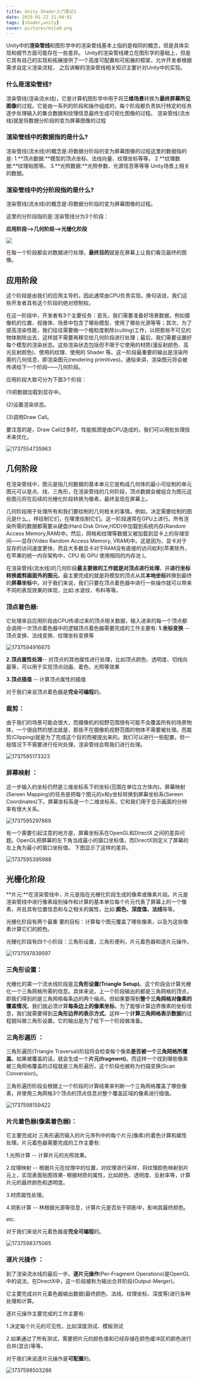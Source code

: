 ```yaml
---
title: Unity Shader入门笔记1
date: 2025-01-22 21:04:01
tags: [shader,unity]
cover: pictures/mita0.png
---
```


Unity中的**渲染管线**和图形学中的渲染管线基本上指的是相同的概念，但是具体实现和细节方面可能存在一些差异。
		Unity的渲染管线建立在图形学的基础上，但是它具有自己的实现和拓展提供了一个高度可配置和可拓展的框架，允许开发者根据需求自定义渲染流程，
之后讲解的渲染管线相关知识主要针对Unity中的实现。

### 什么是渲染管线?

渲染管线(渲染流水线)，它是计算机图形学中用于将**三维场景**转换为**最终屏幕所见图像**的过程。它是由一系列的阶段和操作组成的，每个阶段都负责执行特定的任务逐步处理输入的集合数据和纹理信息最终生成可视化图像的过程。
渲染管线(流水线)就是将数据分阶段的变为屏幕图像的过程

### 渲染管线中的数据指的是什么?

渲染管线(流水线)的概念是:将数据分阶段的变为屏幕图像的过程这里的数据指的是:
		1.**顶点数据:**模型的顶点坐标、法线向量、纹理坐标等等。
		2.**纹理数据:**纹理贴图等。
		3.**光照数据:**光照参数、光源信息等等等 Unity场景上相关的数据。

### 渲染管线中的分阶段指的是什么?

渲染管线(流水线)的概念是:将数据分阶段的变为屏幕图像的过程。

这里的分阶段指的是:渲染管线分为3个阶段：

**应用阶段-->几何阶段-->光栅化阶段**

![](Unity-Shader入门笔记1/01.png)

在每一个阶段都会对数据进行处理，**最终目的**就是在屏幕上让我们看见最终的图像。



## 应用阶段

这个阶段是由我们的应用主导的，因此通常由CPU负责实现。换句话说，我们这些开发者具有这个阶段的绝对控制权。 

在这一阶段中，开发者有3个主要任务：首先，我们需要准备好场景数据，例如摄像机的位置、视锥体、场景中包含了哪些模型、使用了哪些光源等等；其次，为了提高渲染性能，我们往往需要做一个粗粒度剔除(culling)工作，以把那些不可见的物体剔除出去，这样就不需要再移交给几何阶段进行处理；最后，我们需要设置好每个模型的渲染状态。这些渲染状态包括但不限于它使用的材质(漫反射颜色、高光反射颜色)、使用的纹理、使用的 Shader 等。这一阶段最重要的输出是渲染所需的几何信息，即渲染图元(rendering primitives)。通俗来讲，渲染图元将会被传递给下一个阶段——几何阶段。

应用阶段大致可分为下面3个阶段： 

(1)把数据加载到显存中。 

(2)设置渲染状态。 

(3)调用Draw Call。

要注意的是，Draw Call过多时，性能瓶颈是由CPU造成的，我们可以用批处理技术来优化。

![1737554735963](Unity-Shader%E5%85%A5%E9%97%A8%E7%AC%94%E8%AE%B01/1737554735963.png)

## 几何阶段

在渲染管线中，图元是指几何数据的基本单元它是构成几何体的最小可绘制的单元图元可以是点、线、三角形，在渲染管线的几何阶段，顶点数据会被组合为图元这些图元将在后续的光栅化阶段转换为像素，最终呈现在屏幕上。

几何阶段用于处理所有和我们要绘制的几何相关的事情。例如，决定需要绘制的图元是什么,，样绘制它们，在哪里绘制它们。这一阶段通常在GPU上进行。所有渲染所需的数据都需要从硬盘(Hard Disk Drive,HDD)中加载到系统内存(Random Access Memory,RAM)中。然后，网格和纹理等数据又被加载到显卡上的存储空间——显存(Video Random Access Memory, VRAM)中。这是因为，显卡对于显存的访问速度更快，而且大多数显卡对于RAM没有直接的访问权利(苹果除外， 在苹果的统一内存架构中，CPU 和 GPU 使用相同的内存池 )。

在渲染管线(流水线)的几何阶段**最主要做的工作就是对顶点进行处理**，并**进行坐标转换裁剪画面外的图元**。最主要完成的就是将模型的顶点从其**本地坐标**转换到最终的**屏幕坐标**中。对于我们来说，我们只要在顶点着色器中进行一些操作就可以带来不同的表现效果的体现，比如:水波纹、布料等等。

### 顶点着色器:

它处理来自应用阶段由CPU传递过来的顶点相关数据，输入进来的每一个顶点都会调用一次顶点着色器中的逻辑顶点着色器需要完成的工作主要有:
		**1.坐标变换** -- 顶点变换、法线变换、纹理坐标变换等

![1737594916675](Unity-Shader%E5%85%A5%E9%97%A8%E7%AC%94%E8%AE%B01/1737594916675.png)

**2.顶点属性处理**-- 对顶点的其他属性进行处理，比如顶点颜色、透明度、切线向最等，可以用于实现顶点动画、着色、光照等效果

**3.顶点插值** -- 计算顶点属性的插值

对于我们来说顶点着色器是**完全可编程**的。	

### 裁剪：

由于我们的场景可能会很大，而摄像机的视野范围很有可能不会覆盖所有的场景物体，一个很自然的想法就是，那些不在摄像机视野范围的物体不需要被处理。而裁剪(Clipping)就是为了完成这个目的而被提出来的。我们可以进行一些配置，但一般情况下不需要进行任何处理，渲染管线会帮我们进行处理。

![1737595173323](Unity-Shader%E5%85%A5%E9%97%A8%E7%AC%94%E8%AE%B01/1737595173323.png)

### 屏幕映射 ：

这一步输入的坐标仍然是三维坐标系下的坐标(范围在单位立方体内)。屏幕映射(Sereen Mapping)的任务是把每个图元的x和y坐标转换到屏幕坐标系(Sereen Coordinates)下。屏幕坐标系是一个二维坐标系，它和我们用于显示画面的分辨率有很大关系。

![1737595297869](Unity-Shader%E5%85%A5%E9%97%A8%E7%AC%94%E8%AE%B01/1737595297869.png)

有一个需要引起注意的地方是，屏幕坐标系在OpenGL和DirectX 之间的差异问题。OpenGL把屏幕的左下角当成最小的窗口坐标值，而DirectX则定义了屏幕的左上角为最小的窗口坐标值。 下图显示了这样的差异。

![1737595395988](Unity-Shader%E5%85%A5%E9%97%A8%E7%AC%94%E8%AE%B01/1737595395988.png)

## 光栅化阶段

**片元:**在渲染管线中，片元是指在光栅化阶段生成的像素或像素片段。片元是渲染管线中进行像素级别操作和计算的基本单位每个片元代表了屏幕上的一个像素，并且具有位置信息和与之相关的属性，比如:**颜色、深度值、法线**等等。

光栅化阶段有两个最重 要的目标：计算每个图元覆盖了哪些像素，以及为这些像素计算它们的颜色。

光栅化阶段有四个小阶段：三角形设置，三角形便利，片元着色器和逐片元操作。

![1737597839597](Unity-Shader%E5%85%A5%E9%97%A8%E7%AC%94%E8%AE%B01/1737597839597.png)

### 三角形设置：

光栅化的第一个流水线阶段是**三角形设置(Triangle Setup)**。这个阶段会计算光栅化一个三角网格所需的信息。具体来说，上一个阶段输出的都是三角网格的顶点，即我们得到的是三角网格每条边的两个端点。但如果要得到**整个三角网格对像素的覆盖情况**，我们就必须计算**每条边上的像素坐标**。为了能够计算边界像素的坐标信息，我们就需要得到**三角形边界的表示方式**。这样一个**计算三角网格表示数据**的过程就叫做三角形设置。它的输出是为了给下一个阶段做准备。

### 三角形遍历 ：

三角形遍历(Triangle Traversal)阶段将会检查每个像素**是否被一个三角网格所覆盖**。如果被覆盖的话，就会生成一个**片元(fragment)**。而这样一个找到哪些像素被三角网格覆盖的过程就是三角形遍历，这个阶段也被称为扫描变换(Scan Conversion)。 

三角形遍历阶段会根据上一个阶段的计算结果来判断一个三角网格覆盖了哪些像素，并使用三角网格3个顶点的顶点信息对整个覆盖区域的像素进行插值。

![1737598159422](Unity-Shader%E5%85%A5%E9%97%A8%E7%AC%94%E8%AE%B01/1737598159422.png)

### 片元着色器(像素着色器)：

它主要完成对 三角形遍历输入的片元序列中的每个片元(像素)的着色计算和属性处理。片元着色器需要完成的工作主要有:

1.光照计算 -- 计算片元的光照效果。

2.纹理映射 -- 根据片元在纹理中的位置，对纹理进行采样，将纹理颜色映射到片元上，实现表面贴图效果- 根据材质的属性，比如颜色、透明度、反射率等，计算片元的最终颜色和透明度。

3.材质属性处理。

4.阴影计算 -- 林根据光源等信息，计算片元是否处于阴影中，影响其最终颜色。

etc.

对于我们来说片元着色器是**完全可编程**的。

![1737598375065](Unity-Shader%E5%85%A5%E9%97%A8%E7%AC%94%E8%AE%B01/1737598375065.png)

### 逐片元操作 ：

到了渲染流水线的最后一步。**逐片元操作**(Per-Fragment Operations)是OpenGL中的说法，在DirectX中，这一阶段被称为输出合并阶段(Output-Merger)。

它主要完成对片元着色器输出数据(最终颜色、法线、纹理坐标、深度等)进行各种处理和计算。

逐片元操作主要完成的工作主要有:

1.决定每个片元的可见性，比如深度测试、模板测试

2.如果通过了所有测试，需要把片元的颜色值和已经存储在颜色缓冲区的颜色进行合并(混合)等等。

对于我们来说逐片元操作是**可配置**的。

![1737598503286](Unity-Shader%E5%85%A5%E9%97%A8%E7%AC%94%E8%AE%B01/1737598503286.png)